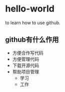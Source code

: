 # hello-world
to learn how to use github.
## github有什么作用
- 方便合作写代码
- 方便管理代码
- 下载开源代码
- 帮助项目管理
  - 学习
  - 工作
